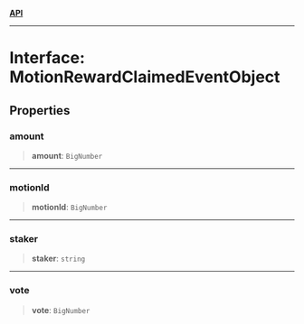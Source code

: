 [**API**](../../../README.md)

***

# Interface: MotionRewardClaimedEventObject

## Properties

### amount

> **amount**: `BigNumber`

***

### motionId

> **motionId**: `BigNumber`

***

### staker

> **staker**: `string`

***

### vote

> **vote**: `BigNumber`
